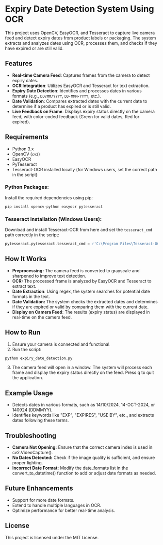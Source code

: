# Expiry Date Detection System Using OCR

This project uses OpenCV, EasyOCR, and Tesseract to capture live camera feed and detect expiry dates from product labels or packaging. The system extracts and analyzes dates using OCR, processes them, and checks if they have expired or are still valid. 

## Features

- **Real-time Camera Feed**: Captures frames from the camera to detect expiry dates.
- **OCR Integration**: Utilizes EasyOCR and Tesseract for text extraction.
- **Expiry Date Detection**: Identifies and processes dates in various formats (e.g., `DD/MM/YYYY`, `DD-MMM-YYYY`, etc.).
- **Date Validation**: Compares extracted dates with the current date to determine if a product has expired or is still valid.
- **Live Feedback on Frame**: Displays expiry status directly on the camera feed, with color-coded feedback (Green for valid dates, Red for expired).

## Requirements

- Python 3.x
- OpenCV (`cv2`)
- EasyOCR
- PyTesseract
- Tesseract-OCR installed locally (for Windows users, set the correct path in the script)
  
### Python Packages:
Install the required dependencies using pip:

```bash
pip install opencv-python easyocr pytesseract
```

### Tesseract Installation (Windows Users):
Download and install Tesseract-OCR from here and set the `tesseract_cmd` path correctly in the script:

```python
pytesseract.pytesseract.tesseract_cmd = r'C:\Program Files\Tesseract-OCR\tesseract.exe
```

## How It Works
- **Preprocessing:** The camera feed is converted to grayscale and sharpened to improve text detection.
- **OCR:** The processed frame is analyzed by EasyOCR and Tesseract to extract text.
- **Date Extraction:** Using regex, the system searches for potential date formats in the text.
- **Date Validation:** The system checks the extracted dates and determines if they are expired or valid by comparing them with the current date.
- **Display on Camera Feed:** The results (expiry status) are displayed in real-time on the camera feed.

## How to Run
1. Ensure your camera is connected and functional.
2. Run the script:
```bash
python expiry_date_detection.py
```
3. The camera feed will open in a window. The system will process each frame and display the expiry status directly on the feed. Press q to quit the application.

## Example Usage
- Detects dates in various formats, such as 14/10/2024, 14-OCT-2024, or 140924 (DDMMYY).
- Identifies keywords like "EXP", "EXPIRES", "USE BY", etc., and extracts dates following these terms.

## Troubleshooting
- **Camera Not Opening:** Ensure that the correct camera index is used in cv2.VideoCapture().
- **No Dates Detected:** Check if the image quality is sufficient, and ensure proper lighting.
- **Incorrect Date Format:** Modify the date_formats list in the convert_to_datetime() function to add or adjust date formats as needed.
  
## Future Enhancements
- Support for more date formats.
- Extend to handle multiple languages in OCR.
- Optimize performance for better real-time analysis.

## License
This project is licensed under the MIT License.



